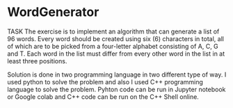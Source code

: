 # WordGenerator
TASK
The exercise is to implement an algorithm that can generate a list of 96 words.
Every word should be created using six (6) characters in total, all of which are to be picked from
a four-letter alphabet consisting of A, C, G and T.
Each word in the list must differ from every other word in the list in at least three positions.

Solution is done in two programming language in two different type of way. I used python to solve the problem and also I used C++ programming language to solve the problem.
Pyhton code can be run in Jupyter notebook or Google colab and C++ code can be run on the C++ Shell online.
